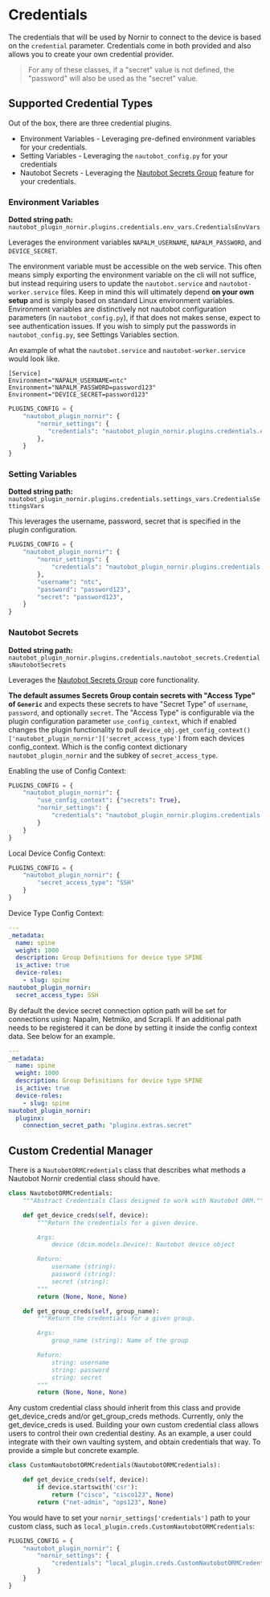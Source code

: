 # Credentials

The credentials that will be used by Nornir to connect to the device is based on the `credential` parameter. Credentials come in both provided and also allows you to create your own credential provider. 

> For any of these classes, if a "secret" value is not defined, the "password" will also be used as the "secret" value.

## Supported Credential Types

Out of the box, there are three credential plugins.

* Environment Variables - Leveraging pre-defined environment variables for your credentials.
* Setting Variables - Leveraging the `nautobot_config.py` for your credentials
* Nautobot Secrets - Leveraging the [Nautobot Secrets Group](https://nautobot.readthedocs.io/en/latest/core-functionality/secrets/#secrets-groups) feature for your credentials.

### Environment Variables

**Dotted string path:** `nautobot_plugin_nornir.plugins.credentials.env_vars.CredentialsEnvVars`

Leverages the environment variables `NAPALM_USERNAME`, `NAPALM_PASSWORD`, and `DEVICE_SECRET`.

The environment variable must be accessible on the web service. This often means simply exporting the environment variable on the cli will not suffice, but instead requiring users to update the `nautobot.service` and `nautobot-worker.service` files. Keep in mind this will ultimately depend **on your own setup** and is simply based on standard Linux environment variables. Environment variables are distinctively not nautobot configuration parameters (in `nautobot_config.py`), if that does not makes sense, expect to see authentication issues. If you wish to simply put the passwords in `nautobot_config.py`, see Settings Variables section.


An example of what the `nautobot.service` and `nautobot-worker.service` would look like.

```
[Service]
Environment="NAPALM_USERNAME=ntc"
Environment="NAPALM_PASSWORD=password123"
Environment="DEVICE_SECRET=password123"
```

```python
PLUGINS_CONFIG = {
    "nautobot_plugin_nornir": {
        "nornir_settings": {
           "credentials": "nautobot_plugin_nornir.plugins.credentials.env_vars.CredentialsEnvVars"
        },
    }
}
```

### Setting Variables

**Dotted string path:** `nautobot_plugin_nornir.plugins.credentials.settings_vars.CredentialsSettingsVars`

This leverages the username, password, secret that is specified in the plugin configuration.

```python
PLUGINS_CONFIG = {
    "nautobot_plugin_nornir": {
        "nornir_settings": {
            "credentials": "nautobot_plugin_nornir.plugins.credentials.settings_vars.CredentialsSettingsVars",
        },
        "username": "ntc",
        "password": "password123",
        "secret": "password123",
    }
}
```

### Nautobot Secrets

**Dotted string path:** `nautobot_plugin_nornir.plugins.credentials.nautobot_secrets.CredentialsNautobotSecrets`

Leverages the [Nautobot Secrets Group](https://nautobot.readthedocs.io/en/latest/core-functionality/secrets/#secrets-groups) core functionality.

**The default assumes Secrets Group contain secrets with "Access Type" of `Generic`** and expects these secrets to have "Secret Type" of `username`, `password`, and optionally `secret`. The "Access Type" is configurable via the plugin configuration parameter `use_config_context`, which if enabled changes the plugin functionality to pull `device_obj.get_config_context()['nautobot_plugin_nornir']['secret_access_type']` from each devices config_context. Which is the config context dictionary `nautobot_plugin_nornir` and the subkey of `secret_access_type`.

Enabling the use of Config Context:

```python
PLUGINS_CONFIG = {
    "nautobot_plugin_nornir": {
        "use_config_context": {"secrets": True}, 
        "nornir_settings": {
            "credentials": "nautobot_plugin_nornir.plugins.credentials.nautobot_secrets.CredentialsNautobotSecrets",
        }
    }
}
```

Local Device Config Context:
```python
PLUGINS_CONFIG = {
    "nautobot_plugin_nornir": {
        "secret_access_type": "SSH"
    }
}
```
  
Device Type Config Context:

```yaml
---
_metadata:
  name: spine
  weight: 1000
  description: Group Definitions for device type SPINE
  is_active: true
  device-roles:
    - slug: spine
nautobot_plugin_nornir:
  secret_access_type: SSH
```

By default the device secret connection option path will be set for connections using: Napalm, Netmiko, and Scrapli.  If an additional path needs to be registered it can be done by setting it inside the config context data.  See below for an example.

```yaml
---
_metadata:
  name: spine
  weight: 1000
  description: Group Definitions for device type SPINE
  is_active: true
  device-roles:
    - slug: spine
nautobot_plugin_nornir:
  pluginx: 
    connection_secret_path: "pluginx.extras.secret"
```

## Custom Credential Manager

There is a `NautobotORMCredentials` class that describes what methods a Nautobot Nornir credential class should have.

```python
class NautobotORMCredentials:
    """Abstract Credentials Class designed to work with Nautobot ORM."""

    def get_device_creds(self, device):
        """Return the credentials for a given device.

        Args:
            device (dcim.models.Device): Nautobot device object

        Return:
            username (string):
            password (string):
            secret (string):
        """
        return (None, None, None)

    def get_group_creds(self, group_name):
        """Return the credentials for a given group.

        Args:
            group_name (string): Name of the group

        Return:
            string: username
            string: password
            string: secret
        """
        return (None, None, None)
```

Any custom credential class should inherit from this class and provide get_device_creds and/or get_group_creds methods. Currently, only the get_device_creds is used. Building your own custom credential class allows users to control their own credential destiny. As an example, a user could integrate with their own vaulting system, and obtain credentials that way. To provide a simple but concrete example.

```python
class CustomNautobotORMCredentials(NautobotORMCredentials):

    def get_device_creds(self, device):
        if device.startswith('csr'):
            return ("cisco", "cisco123", None)
        return ("net-admin", "ops123", None)
```

You would have to set your `nornir_settings['credentials']` path to your custom class, such as `local_plugin.creds.CustomNautobotORMCredentials`:

```python
PLUGINS_CONFIG = {
    "nautobot_plugin_nornir": {
        "nornir_settings": {
            "credentials": "local_plugin.creds.CustomNautobotORMCredentials",
        }
    }
}
```
